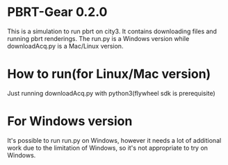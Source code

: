 # PBRT-Gear 0.2.0
This is a simulation to run pbrt on city3. It contains downloading files and running pbrt renderings. The run.py is a Windows version while downloadAcq.py is a Mac/Linux version.
# How to run(for Linux/Mac version)
Just running downloadAcq.py with python3(flywheel sdk is prerequisite)
# For Windows version
It's possible to run run.py on Windows, however it needs a lot of additional work due to the limitation of Windows, so it's not appropriate to try on Windows.

